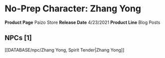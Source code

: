 ﻿---
id: '84'
name: No-Prep Character. Zhang Yong
rarity: Common
type: Source

---
# No-Prep Character: Zhang Yong

**Product Page** Paizo Store
**Release Date** 4/23/2021
**Product Line** Blog Posts

## NPCs [1]

[[DATABASE/npc/Zhang Yong, Spirit Tender|Zhang Yong]]